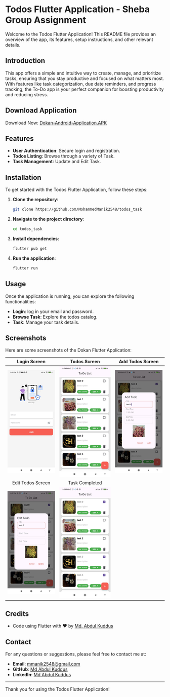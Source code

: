 # Todos Flutter Application - Sheba Group Assignment


Welcome to the Todos Flutter Application! This README file provides an overview of the app, its features, setup instructions, and other relevant details.

## Introduction

This app offers a simple and intuitive way to create, manage, and prioritize tasks, ensuring that you stay productive and focused on what matters most. With features like task categorization, due date reminders, and progress tracking, the To-Do app is your perfect companion for boosting productivity and reducing stress.
## Download Application

Download Now: [Dokan-Android-Application.APK](https://github.com/alamin-karno/dokan/releases/download/dokan_v1.0.0/dokan_v1.0.0.apk)

## Features

- **User Authentication**: Secure login and registration.
- **Todos Listing**: Browse through a variety of Task.
- **Task Management**: Update and Edit Task.

## Installation

To get started with the Todos Flutter Application, follow these steps:

1. **Clone the repository**:
   ```bash
   git clone https://github.com/MohammedManik2548/todos_task
   ```
2. **Navigate to the project directory**:
   ```bash
   cd todos_task
   ```
3. **Install dependencies**:
   ```bash
   flutter pub get
   ```
4. **Run the application**:
   ```bash
   flutter run
   ```

## Usage

Once the application is running, you can explore the following functionalities:

- **Login**: log in your email and password.
- **Browse Task**: Explore the todos catalog.
- **Task**: Manage your task details.


## Screenshots

Here are some screenshots of the Dokan Flutter Application:

|                                                Login Screen                                                |                                                      Todos Screen                                                      |                                                 Add Todos Screen                                                 |
|:----------------------------------------------------------------------------------------------------------:|:----------------------------------------------------------------------------------------------------------------------:|:----------------------------------------------------------------------------------------------------------------:|
| <img src="https://github.com/MohammedManik2548/todos_task/blob/master/screenshots/login.jpeg" width="250"> |  <img src="https://github.com/MohammedManik2548/todos_task/blob/master/screenshots/todos_list.jpeg" width="250"> |  <img src="https://github.com/MohammedManik2548/todos_task/blob/master/screenshots/add_todos.jpeg" width="250">  |
|                                             Edit Todos Screen                                              |                                                     Task Completed                                                     |                                                                                                                  |
| <img src="https://github.com/MohammedManik2548/todos_task/blob/master/screenshots/edit_todos.jpeg" width="250">  |  <img src="https://github.com/MohammedManik2548/todos_task/blob/master/screenshots/complete_todos.jpeg" width="250">   |

## Credits
- Code using Flutter with ❤️ by [Md. Abdul Kuddus](https://github.com/MohammedManik2548)

## Contact

For any questions or suggestions, please feel free to contact me at:

- **Email**: [mmanik2548@gmail.com](mailto:mmanik2548@gmail.com)
- **GitHub**: [Md Abdul Kuddus](https://github.com/MohammedManik2548)
- **LinkedIn**: [Md Abdul Kuddus](https://www.linkedin.com/in/md-abdul-kuddus-916091204/)

---

Thank you for using the Todos Flutter Application!
